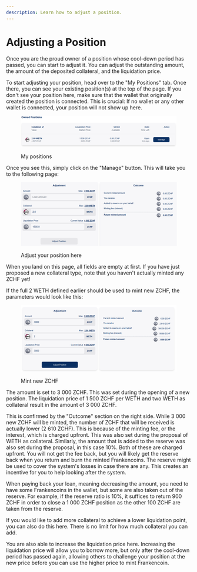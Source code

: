 ```yaml
---
description: Learn how to adjust a position.
---
```


# Adjusting a Position

Once you are the proud owner of a position whose cool-down period has passed, you can start to adjust it. You can adjust the outstanding amount, the amount of the deposited collateral, and the liquidation price.&#x20;

To start adjusting your position, head over to the "My Positions" tab. Once there, you can see your existing position(s) at the top of the page. If you don't see your position here, make sure that the wallet that originally created the position is connected. This is crucial: If no wallet or any other wallet is connected, your position will not show up here.&#x20;

<figure><img src="../.gitbook/assets/kuva (37).png" alt=""><figcaption><p>My positions</p></figcaption></figure>

Once you see this, simply click on the "Manage" button. This will take you to the following page:&#x20;

<figure><img src="../.gitbook/assets/kuva (38).png" alt=""><figcaption><p>Adjust your position here</p></figcaption></figure>

When you land on this page, all fields are empty at first. If you have just proposed a new collateral type, note that you haven't actually minted any ZCHF yet!

If the full 2 WETH defined earlier should be used to mint new ZCHF, the parameters would look like this:&#x20;

<figure><img src="../.gitbook/assets/kuva (39).png" alt=""><figcaption><p>Mint new ZCHF</p></figcaption></figure>

The amount is set to 3 000 ZCHF. This was set during the opening of a new position. The liquidation price of 1 500 ZCHF per WETH and two WETH as collateral result in the amount of 3 000 ZCHF.&#x20;

This is confirmed by the "Outcome" section on the right side. While 3 000 new ZCHF will be minted, the number of ZCHF that will be received is actually lower (2 610 ZCHF). This is because of the minting fee, or the interest, which is charged upfront. This was also set during the proposal of WETH as collateral. Similarly, the amount that is added to the reserve was also set during the proposal, in this case 10%. Both of these are charged upfront. You will not get the fee back, but you will likely get the reserve back when you return and burn the minted Frankencoins. The reserve might be used to cover the system's losses in case there are any. This creates an incentive for you to help looking after the system.

When paying back your loan, meaning decreasing the amount, you need to have some Frankencoins in the wallet, but some are also taken out of the reserve. For example, if the reserve ratio is 10%, it suffices to return 900 ZCHF in order to close a 1 000 ZCHF position as the other 100 ZCHF are taken from the reserve.&#x20;

If you would like to add more collateral to achieve a lower liquidation point, you can also do this here. There is no limit for how much collateral you can add.&#x20;

You are also able to increase the liquidation price here. Increasing the liquidation price will allow you to borrow more, but only after the cool-down period has passed again, allowing others to challenge your position at the new price before you can use the higher price to mint Frankencoin.
